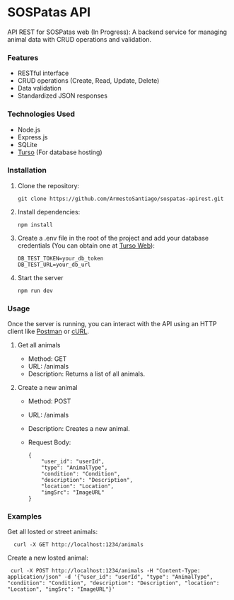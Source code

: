 # SOSPatas API

API REST for SOSPatas web (In Progress): A backend service for managing animal data with CRUD operations and validation.

### Features

- RESTful interface
- CRUD operations (Create, Read, Update, Delete)
- Data validation
- Standardized JSON responses

### Technologies Used

- Node.js
- Express.js
- SQLite
- [Turso](https://turso.tech/) (For database hosting)

### Installation

1. Clone the repository:

    ```
    git clone https://github.com/ArmestoSantiago/sospatas-apirest.git
    ```
    
2. Install dependencies:

    ```
    npm install
    ```
    
3. Create a .env file in the root of the project and add your database credentials (You can obtain one at [Turso Web](https://turso.tech/)):

    ```
    DB_TEST_TOKEN=your_db_token
    DB_TEST_URL=your_db_url
    ```
4. Start the server

    ```
    npm run dev
    ```

### Usage

Once the server is running, you can interact with the API using an HTTP client like [Postman](https://www.postman.com/) or [cURL](https://curl.se/).

1. Get all animals
   
    - Method: GET
    - URL: /animals
    - Description: Returns a list of all animals.
  
2. Create a new animal
   
    - Method: POST
    - URL: /animals
    - Description: Creates a new animal.
    - Request Body:
      
        ```
        {
            "user_id": "userId",
            "type": "AnimalType",
            "condition": "Condition",
            "description": "Description",
            "location": "Location",
            "imgSrc": "ImageURL"
        }
        ```

  ### Examples

  Get all losted or street animals:

  ```
    curl -X GET http://localhost:1234/animals
  ```

  Create a new losted animal:
  
   ```
    curl -X POST http://localhost:1234/animals -H "Content-Type: application/json" -d '{"user_id": "userId", "type": "AnimalType", "condition": "Condition", "description": "Description", "location": "Location", "imgSrc": "ImageURL"}'
   ```

